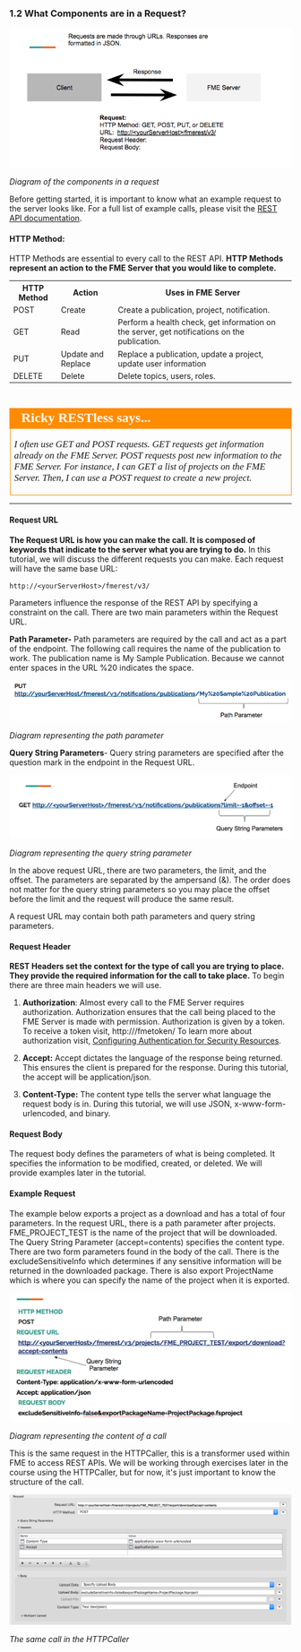 ### 1.2 What Components are in a Request?

![](./Images/image1.2.1.request.png)

*Diagram of the components in a request*

Before getting started, it is important to know what an example request
to the server looks like. For a full list of example calls, please visit the
[REST API documentation](https://docs.safe.com/fme/html/FME_REST/apidoc/v3/#).

#### HTTP Method:

HTTP Methods are essential to every call to the REST API. **HTTP Methods
represent an action to the FME Server that you would like to complete.**



<table>

<tr>
<th>HTTP Method</th>
<th>Action</th>
<th>Uses in FME Server</th>
</tr>

<tr>
<td>POST</td>
<td>Create</td>
<td>Create a publication, project, notification.</td>
</tr>

<tr>
<td>GET</td>
<td>Read</td>
<td>Perform a health check, get information on the server, get notifications on the publication.</td>
</tr>

<tr>
<td>PUT</td>
<td>Update and Replace</td>
<td>Replace a publication, update a project, update user information
</td>
</tr>

<tr>
<td>DELETE</td>
<td>Delete</td>
<td>Delete topics, users, roles.</td>
</tr>


</table>

<br>

<table style="border-spacing: 0px">
<tr>
<td style="vertical-align:middle;background-color:darkorange;border: 2px solid darkorange">
<i class="fa fa-quote-left fa-lg fa-pull-left fa-fw" style="color:white;padding-right: 12px;vertical-align:text-top"></i>
<span style="color:white;font-size:x-large;font-weight: bold;font-family:serif">Ricky RESTless says...</span>
</td>
</tr>

<tr>
<td style="border: 1px solid darkorange">
<span style="font-family:serif; font-style:italic; font-size:larger">

I often use GET and POST requests. GET requests get information already on the FME Server. POST requests post new information to the FME Server. For instance, I can GET a list of projects on the FME Server. Then, I can use a POST request to create a new project.  

</span>
</td>
</tr>
</table>

---


#### Request URL

**The Request URL is how you can make the call. It is composed of
keywords that indicate to the server what you are trying to do.** In
this tutorial, we will discuss the different requests you can make.
Each request will have the same base URL:

    http://<yourServerHost>/fmerest/v3/

Parameters influence the response of the REST API by specifying a
constraint on the call. There are two main parameters within the Request
URL.

**Path Parameter-** Path parameters are required by the call and act as
a part of the endpoint. The following call requires the name of the
publication to work. The publication name is My Sample Publication.
Because we cannot enter spaces in the URL %20 indicates the space.

![](./Images/image1.2.2.path.png)

*Diagram representing the path parameter*

**Query String Parameters**- Query string parameters are specified after
the question mark in the endpoint in the Request URL.

![](./Images/image1.2.3.query.png)

*Diagram representing the query string parameter*

In the above request URL, there are two parameters, the limit, and the
offset. The parameters are separated by the ampersand (&). The order
does not matter for the query string parameters so you may place the
offset before the limit and the request will produce the same result.

A request URL may contain both path parameters and query string
parameters.

#### Request Header

**REST Headers set the context for the type of call you are trying to
place. They provide the required information for the call to take
place.** To begin there are three main headers we will use.

1. **Authorization**: Almost every call to the FME Server requires
authorization. Authorization ensures that the call being placed to the
FME Server is made with permission. Authorization is given by a token.
To receive a token visit,
        http://<yourServerHost>/fmetoken/
To learn more about authorization visit,
[Configuring Authentication for Security Resources](http://docs.safe.com/fme/2017.1/html/FME_Server_Documentation/Content/AdminGuide/Configuring-Authentication-for-Security-Resources.htm).

2. **Accept:** Accept dictates the language of the response being
returned. This ensures the client is prepared for the response. During
this tutorial, the accept will be application/json.

3. **Content-Type:** The content type tells the server what language the
request body is in. During this tutorial, we will use JSON,
x-www-form-urlencoded, and binary.

#### Request Body

The request body defines the parameters of what is being completed. It
specifies the information to be modified, created, or deleted. We will
provide examples later in the tutorial.

#### Example Request

The example below exports a project as a download and has a total of
four parameters. In the request URL, there is a path parameter after
projects. FME\_PROJECT\_TEST is the name of the project that will be
downloaded. The Query String Parameter (accept=contents) specifies the
content type. There are two form parameters found in the body of the
call. There is the excludeSensitiveInfo which determines if any
sensitive information will be returned in the downloaded package. There
is also export ProjectName which is where you can specify the name of
the project when it is exported.

![](./Images/image1.2.4.call.png)

*Diagram representing the content of a call*

This is the same request in the HTTPCaller, this is a transformer used within FME to access REST APIs. We will be working through exercises later in the course using the HTTPCaller, but for now, it's just important to know the structure of the call.

![](./Images/image1.2.5.HTTPCaller.png)

*The same call in the HTTPCaller*  
